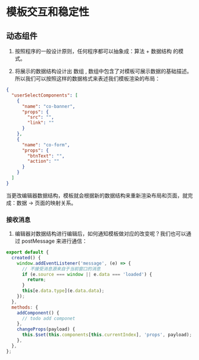 # 模板交互和稳定性

## 动态组件

1. 按照程序的一般设计原则，任何程序都可以抽象成：算法 + 数据结构 的模式。

2. 将展示的数据结构设计出 数组 , 数组中包含了对模板可展示数据的基础描述。所以我们可以按照这样的数据格式来表述我们模板渲染的布局：

```json
{
  "userSelectComponents": [
    {
      "name": "co-banner",
      "props": {
        "src": "",
        "link": ""
      }
    },
    {
      "name": "co-form",
      "props": {
        "btnText": "",
        "action": ""
      }
    }
  ]
}
```

当更改编辑器数据结构，模板就会根据新的数据结构来重新渲染布局和页面，就完成：数据 -> 页面的映射关系。

### 接收消息

1. 编辑器对数据结构进行编辑后，如何通知模板做对应的改变呢？我们也可以通过 postMessage 来进行通信：

```js
export default {
  created() {
    window.addEventListener('message', (e) => {
      // 不接受消息源来自于当前窗口的消息
      if (e.source === window || e.data === 'loaded') {
        return;
      }
      this[e.data.type](e.data.data);
    });
  },
  methods: {
    addComponent() {
      // todo add componet
    },
    changeProps(payload) {
      this.$set(this.components[this.currentIndex], 'props', payload);
    },
  },
};
```
